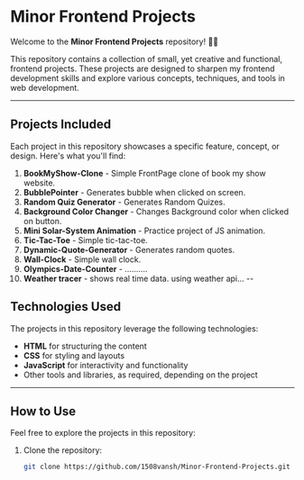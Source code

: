 # Minor Frontend Projects

Welcome to the **Minor Frontend Projects** repository! 🎨✨ 

This repository contains a collection of small, yet creative and functional, frontend projects. These projects are designed to sharpen my frontend development skills and explore various concepts, techniques, and tools in web development.

---

## Projects Included

Each project in this repository showcases a specific feature, concept, or design. Here's what you'll find:

1. **BookMyShow-Clone** - Simple FrontPage clone of book my show website.
2. **BubblePointer** - Generates bubble when clicked on screen.
3. **Random Quiz Generator** - Generates Random Quizes.
4. **Background Color Changer** - Changes Background color when clicked on button.
5. **Mini Solar-System Animation** - Practice project of JS animation.
6. **Tic-Tac-Toe** - Simple tic-tac-toe.
7. **Dynamic-Quote-Generator** - Generates random quotes.
8. **Wall-Clock** - Simple wall clock.
9. **Olympics-Date-Counter** - ..........
10. **Weather tracer** - shows real time data. using weather api...
--

## Technologies Used

The projects in this repository leverage the following technologies:

- **HTML** for structuring the content
- **CSS** for styling and layouts
- **JavaScript** for interactivity and functionality
- Other tools and libraries, as required, depending on the project

---

## How to Use

Feel free to explore the projects in this repository:

1. Clone the repository:
   ```bash
   git clone https://github.com/1508vansh/Minor-Frontend-Projects.git
